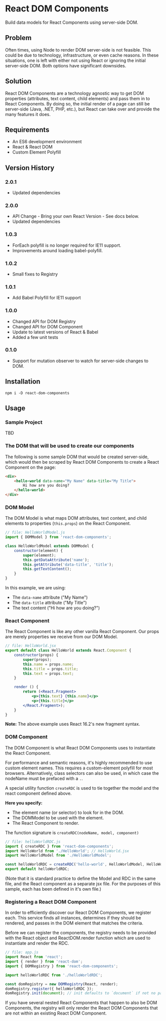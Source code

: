 # React DOM Components
Build data models for React Components using server-side DOM.

## Problem
Often times, using Node to render DOM server-side is not feasible. This could be due to technology, infrastructure, or even cache reasons. In these situations, one is left with either not using React or ignoring the initial server-side DOM. Both options have significant downsides.

## Solution
React DOM Components are a technology agnostic way to get DOM properties (attributes, text content, child elements) and pass them in to React Components. By doing so, the initial render of a page can still be server-side (Java, .NET, PHP, etc.), but React can take over and provide the many features it does.

## Requirements
* An ES6 development environment
* React & React DOM
* Custom Element Polyfill

## Version History
### 2.0.1
* Updated dependencies

### 2.0.0
* API Change - Bring your own React Version - See docs below.
* Updated dependencies

### 1.0.3
* ForEach polyfill is no longer required for IE11 support.
* Improvements around loading babel-polyfill.

### 1.0.2
* Small fixes to Registry

### 1.0.1
* Add Babel Polyfill for IE11 support

### 1.0.0
* Changed API for DOM Registry
* Changed API for DOM Component
* Update to latest versions of React & Babel
* Added a few unit tests

### 0.1.0
* Support for mutation observer to watch for server-side changes to DOM.

## Installation
    npm i -D react-dom-components

## Usage
### Sample Project
TBD

### The DOM that will be used to create our components
The following is some sample DOM that would be created server-side, which would then be scraped by React DOM Components to create a React Component on the page:

```html
<div>
    <hello-world data-name="My Name" data-title="My Title">
        Hi how are you doing?
    </hello-world>
</div>
```

### DOM Model
The DOM Model is what maps DOM attributes, text content, and child elements to properties (`this.props`) on the React Component.

```js
// file: HelloWorldModel.js
import { DOMModel } from 'react-dom-components';

class HelloWorldModel extends DOMModel {
    constructor(element) {
        super(element);
        this.getDataAttribute('name');
        this.getAttribute('data-title', 'title');
        this.getTextContent();
    }
}
```

In this example, we are using:
* The `data-name` attribute ("My Name")
* The `data-title` attribute ("My Title")
* The text content ("Hi how are you doing?")

### React Component
The React Component is like any other vanilla React Component. Our props are merely properties we receive from our DOM Model.

```jsx
// file: HelloWorld.jsx
export default class HelloWorld extends React.Component {
    constructor(props) {
        super(props);
        this.name = props.name;
        this.title = props.title;
        this.text = props.text;
    }

    render () {
        return (<React.Fragment>
            <p>{this.text} {this.name}</p>
            <p>{this.title}</p>
        </React.Fragment>);
    }
}
```
**Note:** The above example uses React 16.2's new fragment syntax.

### DOM Component
The DOM Component is what React DOM Components uses to instantiate the React Component.

For performance and semantic reasons, it's highly recommended to use custom element names. This requires a custom-element polyfill for most browsers.  Alternatively, class selectors can also be used, in which case the nodeName must be prefaced with a `.`.

A special utility function `createRDC` is used to tie together the model and the react component defined above.

**Here you specify:**
* The element name (or selector) to look for in the DOM.
* The DOMModel to be used with the element.
* The React Component to render.

The function signature is `createRDC(nodeName, model, component)`

```js
// file: helloWorldRDC.js
import { createRDC } from 'react-dom-components';
import HelloWorld from './HelloWorld'; // HelloWorld.jsx
import HelloWorldModel from './HelloWorldModel';

const helloWorldRDC = createRDC('hello-world', HelloWorldModel, HelloWorld);
export default helloWorldRDC;
```

(Note that it is standard practice to define the Model and RDC in the same file, and the React component as a separate jsx file.  For the purposes of this sample, each has been defined in it's own file.)

### Registering a React DOM Component
In order to efficiently discover our React DOM Components, we register each. This service finds all instances, determines if they should be rendered, and passes in the DOM
element that matches the criteria.

Before we can register the components, the registry needs to be provided with the React object and ReactDOM.render function which are used to instantiate and render the RDC.

```js
// file: app.js
import React from 'react';
import { render } from 'react-dom';
import { DOMRegistry } from 'react-dom-components';

import helloWorldRDC from './helloWorldRDC';

const domRegistry = new DOMRegistry(React, render);
domRegistry.register({ helloWorldRDC });
domRegistry.init(document); // init defaults to `document` if not no param is defined

```

If you have several nested React Components that happen to also be DOM Components, the registry will only render the React DOM Components that are not within an existing React DOM Component.
